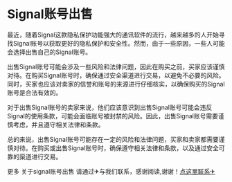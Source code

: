 # Signal账号出售

最近，随着Signal这款隐私保护功能强大的通讯软件的流行，越来越多的人开始寻找Signal账号以获取更好的隐私保护和安全性。然而，由于一些原因，一些人可能会选择出售自己的Signal账号。

出售Signal账号可能会涉及一些风险和法律问题，因此在购买之前，买家应该谨慎对待。在购买Signal账号时，确保通过安全渠道进行交易，以避免不必要的风险。同时，买家也应该对卖家的信誉和账号的来源进行仔细核实，以确保购买的Signal账号是合法有效的。

对于出售Signal账号的卖家来说，他们应该意识到出售Signal账号可能会违反Signal的使用条款，可能会面临账号被封禁的风险。因此，出售Signal账号需要谨慎考虑，并且遵守相关法律和条款。

总的来说，出售Signal账号可能存在一定的风险和法律问题，买家和卖家都需要谨慎对待。在购买或出售Signal账号时，确保遵守相关法律和条款，以及通过安全可靠的渠道进行交易。

更多 关于signal账号出售 请通过✈与我们联系，感谢阅读,谢谢！[点这里联系✈](https://ww.k02.cc)